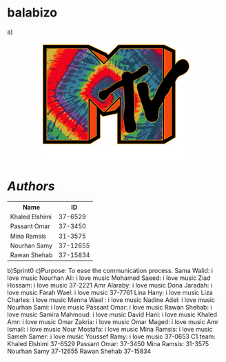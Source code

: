# balabizo
a)<p align="center">
  <img src="https://github.com/nourhanAlimohamed/balabizo/blob/master/MTV%20Tie%20Dye.jpg?raw=true" width="350"/>
</p>
<h1 style=font-style:italic;background-color: lightblue;> 
Authors
</h1>

<table style="width:100%">
<tr> 
         <th> Name </th>
         <th> ID </th>
</tr>
         
<tr>
         <td> Khaled Elshimi  </td>
         <td> 37-6529 </td>
         
</tr>
         
<tr>
         <td> Passant Omar</td>
         <td> 37-3450</td>
</tr>
           
<tr>
         <td> Mina Ramsis </td>
         <td> 31-3575 </td>
</tr> 

<tr>
         <td>Nourhan Samy </td>
         <td>  37-12655  </td>
</tr> 
           
<tr>
         <td>Rawan Shehab  </td>
         <td> 37-15834</td>
</tr>

</table>

b)Sprint0
c)Purpose: To ease the communication process.
Sama Walid: i love music
Nourhan Ali:  i love music
Mohamed Saeed: i love music
Ziad Hossam: i love music 37-2221
Amr Alaraby: i love music
Dona Jaradah: i love music
Farah Wael: i love music 37-7761
Lina Hany: i love music
Liza Charles: i love music
Menna Wael : i love music
Nadine Adel: i love music
Nourhan Sami: i love music
Passant Omar: i love music 
Rawan Shehab: i love music
Samira Mahmoud: i love music
David Hani: i love music
Khaled Amr: i love music
Omar Zakria: i love music
Omar Maged: i love music
Amr Ismail: i love music
Nour Mostafa: i love music
Mina Ramsis: i love music
Sameh Samer: i love music
Youssef Ramy: i love music 37-0653
C1 team:
Khaled Elshimi 37-6529
Passant Omar: 37-3450
Mina Ramsis: 31-3575
Nourhan Samy 37-12655
Rawan Shehab 37-15834
